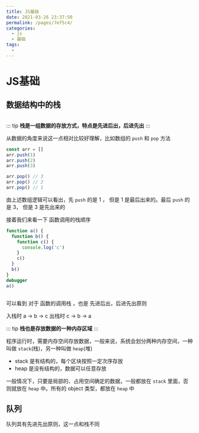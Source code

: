 ```yaml
---
title: JS基础
date: 2021-03-26 23:37:50
permalink: /pages/7ef5c4/
categories:
  - js
  - 基础
tags:
  - 
---
```

# JS基础 


## 数据结构中的栈

<img style="background: #f3f3f3;"  :src="$withBase('/assets/data_stack.svg')" />

::: tip
**栈是一组数据的存放方式，特点是先进后出，后进先出**
:::

从数据的角度来说这一点相对比较好理解，比如数组的 `push` 和 `pop` 方法

```js
const arr = []
arr.push(1)
arr.push(2)
arr.push(3)

arr.pop() // 3
arr.pop() // 2
arr.pop() // 1
```

由上述数组逻辑可以看出，先 `push` 的是 1 ， 但是 1 是最后出来的。最后 `push` 的是 3， 但是 3 是先出来的


接着我们来看一下 函数调用的栈顺序
```js
function a() {
  function b() {
    function c() {
      console.log('c')
    }
    c()
  }
  b()
}
debugger
a()
```

<img  :src="$withBase('/assets/func_stack.gif')" />

可以看到 对于 函数的调用栈 ，也是 先进后出，后进先出原则

入栈时 a -> b -> c
出栈时 c -> b -> a

::: tip
**栈也是存放数据的一种内存区域**
:::

程序运行时，需要内存空间存放数据，一般来说，系统会划分两种内存空间，一种叫做 `stack`(栈)，另一种叫做 `heap`(堆)
- stack 是有结构的，每个区块按照一定次序存放
- heap 是没有结构的，数据可以任意存放

一般情况下，只要是局部的、占用空间确定的数据，一般都放在 `stack` 里面，否则就放在 `heap` 中。所有的 object 类型，都放在 `heap` 中

## 队列

队列具有先进先出原则，这一点和栈不同
